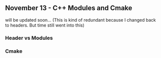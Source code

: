 ## November 13 - C++ Modules and Cmake

will be updated soon...
(This is kind of redundant because I changed back to headers. But time still went into this)

### Header vs Modules

### Cmake

